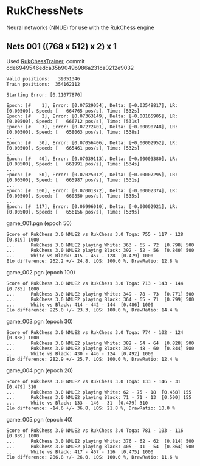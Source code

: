 # RukChessNets
Neural networks (NNUE) for use with the RukChess engine

## Nets 001 ((768 x 512) x 2) x 1
Used [RukChessTrainer](https://github.com/Ilya-Ruk/RukChessTrainer), commit cde6949546edca35b9049b986a231ca0212e9032

    Valid positions:   39351346
    Train positions:  354162112

    Starting Error: [0.11077870]

    Epoch: [#    1], Error: [0.07529054], Delta: [+0.03548817], LR: [0.00500], Speed: [   664765 pos/s], Time: [532s]
    Epoch: [#    2], Error: [0.07363149], Delta: [+0.00165905], LR: [0.00500], Speed: [   666712 pos/s], Time: [531s]
    Epoch: [#    3], Error: [0.07272401], Delta: [+0.00090748], LR: [0.00500], Speed: [   658063 pos/s], Time: [538s]
    ...
    Epoch: [#   30], Error: [0.07056406], Delta: [+0.00002952], LR: [0.00500], Speed: [   665461 pos/s], Time: [532s]
    ...
    Epoch: [#   40], Error: [0.07039113], Delta: [+0.00003380], LR: [0.00500], Speed: [   661991 pos/s], Time: [534s]
    ...
    Epoch: [#   50], Error: [0.07025012], Delta: [+0.00007295], LR: [0.00500], Speed: [   665987 pos/s], Time: [531s]
    ...
    Epoch: [#  100], Error: [0.07001872], Delta: [-0.00002374], LR: [0.00500], Speed: [   660850 pos/s], Time: [535s]
    ...
    Epoch: [#  117], Error: [0.06996010], Delta: [-0.00002921], LR: [0.00500], Speed: [   656156 pos/s], Time: [539s]

game_001.pgn (epoch 50)

    Score of RukChess 3.0 NNUE2 vs RukChess 3.0 Toga: 755 - 117 - 128  [0.819] 1000
    ...      RukChess 3.0 NNUE2 playing White: 363 - 65 - 72  [0.798] 500
    ...      RukChess 3.0 NNUE2 playing Black: 392 - 52 - 56  [0.840] 500
    ...      White vs Black: 415 - 457 - 128  [0.479] 1000
    Elo difference: 262.2 +/- 24.8, LOS: 100.0 %, DrawRatio: 12.8 %

game_002.pgn (epoch 100)

    Score of RukChess 3.0 NNUE2 vs RukChess 3.0 Toga: 713 - 143 - 144  [0.785] 1000
    ...      RukChess 3.0 NNUE2 playing White: 349 - 78 - 73  [0.771] 500
    ...      RukChess 3.0 NNUE2 playing Black: 364 - 65 - 71  [0.799] 500
    ...      White vs Black: 414 - 442 - 144  [0.486] 1000
    Elo difference: 225.0 +/- 23.3, LOS: 100.0 %, DrawRatio: 14.4 %

game_003.pgn (epoch 30)

    Score of RukChess 3.0 NNUE2 vs RukChess 3.0 Toga: 774 - 102 - 124  [0.836] 1000
    ...      RukChess 3.0 NNUE2 playing White: 382 - 54 - 64  [0.828] 500
    ...      RukChess 3.0 NNUE2 playing Black: 392 - 48 - 60  [0.844] 500
    ...      White vs Black: 430 - 446 - 124  [0.492] 1000
    Elo difference: 282.9 +/- 25.7, LOS: 100.0 %, DrawRatio: 12.4 %

game_004.pgn (epoch 20)

    Score of RukChess 3.0 NNUE2 vs RukChess 3.0 Toga: 133 - 146 - 31  [0.479] 310
    ...      RukChess 3.0 NNUE2 playing White: 62 - 75 - 18  [0.458] 155
    ...      RukChess 3.0 NNUE2 playing Black: 71 - 71 - 13  [0.500] 155
    ...      White vs Black: 133 - 146 - 31  [0.479] 310
    Elo difference: -14.6 +/- 36.8, LOS: 21.8 %, DrawRatio: 10.0 %

game_005.pgn (epoch 40)

    Score of RukChess 3.0 NNUE2 vs RukChess 3.0 Toga: 781 - 103 - 116  [0.839] 1000
    ...      RukChess 3.0 NNUE2 playing White: 376 - 62 - 62  [0.814] 500
    ...      RukChess 3.0 NNUE2 playing Black: 405 - 41 - 54  [0.864] 500
    ...      White vs Black: 417 - 467 - 116  [0.475] 1000
    Elo difference: 286.8 +/- 26.0, LOS: 100.0 %, DrawRatio: 11.6 %
